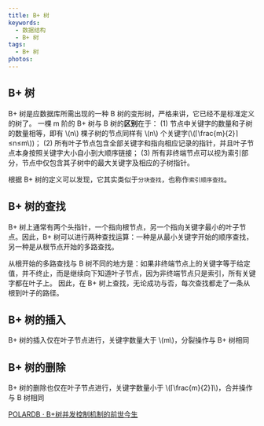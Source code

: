 ```yaml
---
title: B+ 树
keywords:
  - 数据结构
  - B+ 树
tags:
  - B+ 树
photos:
---
```


## B+ 树

B+ 树是应数据库所需出现的一种 B 树的变形树，严格来讲，它已经不是标准定义的树了。
一棵 m 阶的 B+ 树与 B 树的**区别**在于：
(1) 节点中关键字的数量和子树的数量相等，即有 \\(n\\) 棵子树的节点同样有 \\(n\\) 个关键字(\\(⌈\frac{m}{2}⌉≤n≤m\\))；
(2) 所有叶子节点包含全部关键字和指向相应记录的指针，并且叶子节点本身按照关键字大小自小到大顺序链接；
(3) 所有非终端节点可以视为索引部分，节点中仅包含其子树中的最大关键字及相应的子树指针。

根据 B+ 树的定义可以发现，它其实类似于``分块查找``，也称作``索引顺序查找``。

## B+ 树的查找

B+ 树上通常有两个头指针，一个指向根节点，另一个指向关键字最小的叶子节点。因此，B+ 树可以进行两种查找运算：一种是从最小关键字开始的顺序查找，另一种是从根节点开始的多路查找。

从根开始的多路查找与 B 树不同的地方是：如果非终端节点上的关键字等于给定值，并不终止，而是继续向下知道叶子节点，因为非终端节点只是索引，所有关键字都在叶子上。
因此，在 B+ 树上查找，无论成功与否，每次查找都走了一条从根到叶子的路径。

## B+ 树的插入

B+ 树的插入仅在叶子节点进行，关键字数量大于 \\(m\\)，分裂操作与 B+ 树相同

## B+ 树的删除

B+ 树的删除也仅在叶子节点进行，关键字数量小于 \\(⌈\frac{m}{2}⌉\\)，合并操作与 B 树相同


[POLARDB · B+树并发控制机制的前世今生](https://zhuanlan.zhihu.com/p/50112182)
